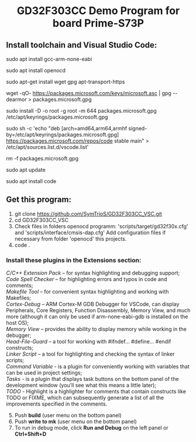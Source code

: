 <h1 align="center">GD32F303CC Demo Program for board Prime-S73P</h1>

## Install toolchain and Visual Studio Code:

sudo apt install gcc-arm-none-eabi

sudo apt install openocd

sudo apt-get install wget gpg apt-transport-https

wget -qO- https://packages.microsoft.com/keys/microsoft.asc | gpg --dearmor > packages.microsoft.gpg

sudo install -D -o root -g root -m 644 packages.microsoft.gpg /etc/apt/keyrings/packages.microsoft.gpg

sudo sh -c 'echo "deb [arch=amd64,arm64,armhf signed-by=/etc/apt/keyrings/packages.microsoft.gpg] https://packages.microsoft.com/repos/code stable main" > /etc/apt/sources.list.d/vscode.list'

rm -f packages.microsoft.gpg

sudo apt update

sudo apt install code


## Get this program:

1.  git clone https://github.com/SymTrioS/GD32F303CC_VSC.git
2.  cd GD32F303CC_VSC
3.  Check files in folders openocd programm: 'scripts/target/gd32f30x.cfg' and 'scripts/interface/cmsis-dap.cfg'
    Add configuration files if necessary from folder 'openocd' this projects.
4.  code .

### Install these plugins in the Extensions section:
*C/C++ Extension Pack* – for syntax highlighting and debugging support;  
*Code Spell Checker* – for highlighting errors and typos in code and comments;  
*Makefile Tool* – for convenient syntax highlighting and working with Makefiles;  
*Cortex-Debug* – ARM Cortex-M GDB Debugger for VSCode, can display Peripherals, Core Registers, Function Disassembly, Memory View, and much more (although it can only be used if arm-none-eabi-gdb is installed on the host OS);  
*Memory View* – provides the ability to display memory while working in the debugger;  
*Head-File-Guard* – a tool for working with #ifndef… #define… #endif constructs;  
*Linker Script* – a tool for highlighting and checking the syntax of linker scripts;  
*Command Variable* - is a plugin for conveniently working with variables that can be used in project settings;  
*Tasks* - is a plugin that displays task buttons on the bottom panel of the development window (you'll see what this means a little later);  
*TODO* - Highlight is a highlighter for comments that contain constructs like TODO or FIXME, which can subsequently generate a list of all the improvements specified in the comments.

5.  Push **build**       (user menu on the bottom panel)
6.  Push **write to mk** (user menu on the bottom panel)
7.  To run in debug mode, click **Run and Debug** on the left panel or **Ctrl+Shift+D**
